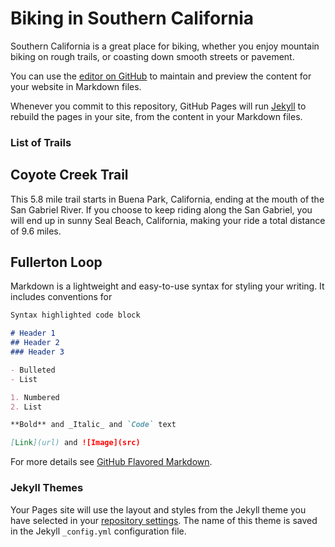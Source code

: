 # Biking in Southern California

Southern California is a great place for biking, whether you enjoy mountain biking on rough trails, or coasting down smooth streets or pavement. 

You can use the [editor on GitHub](https://github.com/iNeedTherapy/site/edit/main/README.md) to maintain and preview the content for your website in Markdown files.

Whenever you commit to this repository, GitHub Pages will run [Jekyll](https://jekyllrb.com/) to rebuild the pages in your site, from the content in your Markdown files.

### List of Trails

## Coyote Creek Trail
This 5.8 mile trail starts in Buena Park, California, ending at the mouth of the San Gabriel River. If you choose to keep riding along the San Gabriel, you will end up in sunny Seal Beach, California, making your ride a total distance of 9.6 miles. 

## Fullerton Loop

Markdown is a lightweight and easy-to-use syntax for styling your writing. It includes conventions for

```markdown
Syntax highlighted code block

# Header 1
## Header 2
### Header 3

- Bulleted
- List

1. Numbered
2. List

**Bold** and _Italic_ and `Code` text

[Link](url) and ![Image](src)
```

For more details see [GitHub Flavored Markdown](https://guides.github.com/features/mastering-markdown/).

### Jekyll Themes

Your Pages site will use the layout and styles from the Jekyll theme you have selected in your [repository settings](https://github.com/iNeedTherapy/site/settings/pages). The name of this theme is saved in the Jekyll `_config.yml` configuration file.
